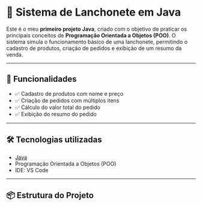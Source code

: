 # 🍔 Sistema de Lanchonete em Java

Este é o meu **primeiro projeto Java**, criado com o objetivo de praticar os principais conceitos de **Programação Orientada a Objetos (POO)**. O sistema simula o funcionamento básico de uma lanchonete, permitindo o cadastro de produtos, criação de pedidos e exibição de um resumo da venda.

---

## 🚀 Funcionalidades

- ✅ Cadastro de produtos com nome e preço
- ✅ Criação de pedidos com múltiplos itens
- ✅ Cálculo do valor total do pedido
- ✅ Exibição do resumo do pedido

---

## 🛠️ Tecnologias utilizadas

- [Java](https://www.java.com/)
- Programação Orientada a Objetos (POO)
- IDE: VS Code

---

## 📦 Estrutura do Projeto


